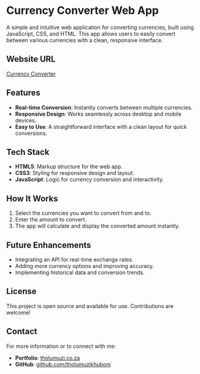 # Currency Converter Web App

A simple and intuitive web application for converting currencies, built using JavaScript, CSS, and HTML. This app allows users to easily convert between various currencies with a clean, responsive interface.

## Website URL

[Currency Converter](https://currency-converter.tholumuzi.co.za)

## Features

- **Real-time Conversion**: Instantly converts between multiple currencies.
- **Responsive Design**: Works seamlessly across desktop and mobile devices.
- **Easy to Use**: A straightforward interface with a clean layout for quick conversions.
  
## Tech Stack

- **HTML5**: Markup structure for the web app.
- **CSS3**: Styling for responsive design and layout.
- **JavaScript**: Logic for currency conversion and interactivity.

## How It Works

1. Select the currencies you want to convert from and to.
2. Enter the amount to convert.
3. The app will calculate and display the converted amount instantly.

## Future Enhancements

- Integrating an API for real-time exchange rates.
- Adding more currency options and improving accuracy.
- Implementing historical data and conversion trends.

## License

This project is open source and available for use. Contributions are welcome!

## Contact

For more information or to connect with me:

- **Portfolio**: [tholumuzi.co.za](https://tholumuzi.co.za)
- **GitHub**: [github.com/tholumuzikhuboni](https://github.com/tholumuzikhuboni)
